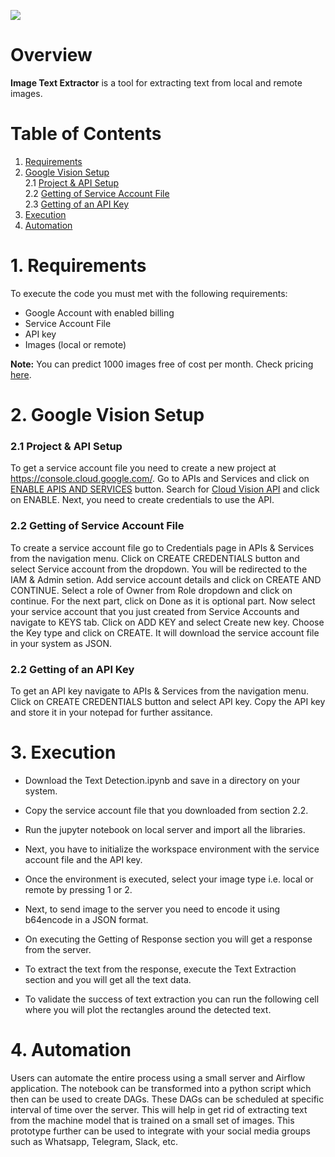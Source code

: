 <a href="https://github.com/insaid2018/automation-projects/tree/main/image-text-extractor"><img src="https://raw.githubusercontent.com/insaid2018/automation-projects/main/image-text-extractor/Images/logo.png"></a>

# Overview
**Image Text Extractor** is a tool for extracting text from local and remote images.

# Table of Contents
1. [Requirements](#Section1)<br>
2. [Google Vision Setup](#Section2)<br>
  2.1 [Project & API Setup](#Section21)<br>
  2.2 [Getting of Service Account File](#Section22)<br>
  2.3 [Getting of an API Key](#Section22)<br>
3. [Execution](#Section3)<br>
4. [Automation](#Section4)<br>

<a name=Section1></a>
# 1. Requirements

To execute the code you must met with the following requirements:
- Google Account with enabled billing
- Service Account File
- API key
- Images (local or remote)


**Note:** You can predict 1000 images free of cost per month. Check pricing <a href="https://cloud.google.com/vision/product-search/pricing">here</a>.


<a name=Section2></a>
# 2. Google Vision Setup

<a name=Section21></a>
### 2.1 Project & API Setup

To get a service account file you need to create a new project at https://console.cloud.google.com/. Go to APIs and Services and click on <a href="https://raw.githubusercontent.com/insaid2018/automation-projects/main/image-text-extractor/Images/enabling-apis.PNG">ENABLE APIS AND SERVICES</a> button. Search for <a href="https://raw.githubusercontent.com/insaid2018/automation-projects/main/image-text-extractor/Images/cloud-vision-api.PNG">Cloud Vision API</a> and click on ENABLE. Next, you need to create credentials to use the API.

<a name=Section22></a>
### 2.2 Getting of Service Account File

To create a service account file go to Credentials page in APIs & Services from the navigation menu. Click on CREATE CREDENTIALS button and select Service account from the dropdown. You will be redirected to the IAM & Admin setion. Add service account details and click on CREATE AND CONTINUE. Select a role of Owner from Role dropdown and click on continue. For the next part, click on Done as it is optional part. Now select your service account that you just created from Service Accounts and navigate to KEYS tab. Click on  ADD KEY and select Create new key. Choose the Key type and click on CREATE. It will download the service account file in your system as JSON.

<a name=Section23></a>
### 2.2 Getting of an API Key

To get an API key navigate to APIs & Services from the navigation menu. Click on CREATE CREDENTIALS button and select API key. Copy the API key and store it in your notepad for further assitance.

<a name=Section3></a>
# 3. Execution

- Download the Text Detection.ipynb and save in a directory on your system.

- Copy the service account file that you downloaded from section 2.2.

- Run the jupyter notebook on local server and import all the libraries.

- Next, you have to initialize the workspace environment with the service account file and the API key.

- Once the environment is executed, select your image type i.e. local or remote by pressing 1 or 2.

- Next, to send image to the server you need to encode it using b64encode in a JSON format.

- On executing the Getting of Response section you will get a response from the server.

- To extract the text from the response, execute the Text Extraction section and you will get all the text data.

- To validate the success of text extraction you can run the following cell where you will plot the rectangles around the detected text.


<a name=Section4></a>
# 4. Automation

Users can automate the entire process using a small server and Airflow application. 
The notebook can be transformed into a python script which then can be used to create DAGs.
These DAGs can be scheduled at specific interval of time over the server.
This will help in get rid of extracting text from the machine model that is trained on a small set of images.
This prototype further can be used to integrate with your social media groups such as Whatsapp, Telegram, Slack, etc.
